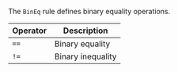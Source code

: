 The `BinEq` rule defines binary equality operations.

|Operator|Description|
|---|---|
|`==`|Binary equality|
|`!=`|Binary inequality|

